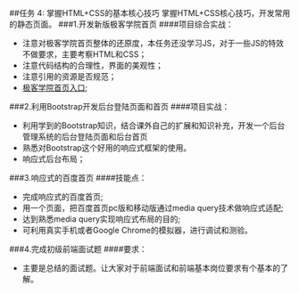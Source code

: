 ##任务 4: 掌握HTML+CSS的基本核心技巧
掌握HTML+CSS核心技巧，开发常用的静态页面。
###1.开发新版极客学院首页
####项目综合实战：
* 注意对极客学院首页整体的还原度，本任务还没学习JS，对于一些JS的特效不做要求，主要考察HTML和CSS；
* 注意代码结构的合理性，界面的美观性；
* 注意引用的资源是否规范；
* [极客学院首页入口](http://www.jikexueyuan.com); 

###2.利用Bootstrap开发后台登陆页面和首页
####项目实战：
* 利用学到的Bootstrap知识，结合课外自己的扩展和知识补充，开发一个后台管理系统的后台登陆页面和后台首页
* 熟悉对Bootstrap这个好用的响应式框架的使用。
* 响应式后台布局；

###3.响应式的百度首页
####技能点：
* 完成响应式的百度首页;
* 用一个页面，把百度首页pc版和移动版通过media query技术做响应式适配; 
* 达到熟悉media query实现响应式布局的目的;
* 可利用真实手机或者Google Chrome的模拟器，进行调试和测验。

###4.完成初级前端面试题
####要求：
* 主要是总结的面试题。让大家对于前端面试和前端基本岗位要求有个基本的了解。
